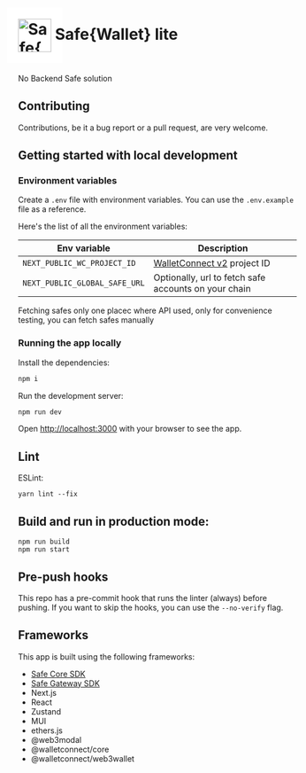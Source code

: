 # <img src="https://uxwing.com/wp-content/themes/uxwing/download/hand-gestures/good-icon.png" height="60" valign="middle" alt="Safe{Wallet} lite" style="background: #fff; padding: 20px; margin: 0 -20px" /> Safe{Wallet} lite

No Backend Safe solution

## Contributing

Contributions, be it a bug report or a pull request, are very welcome.

## Getting started with local development

### Environment variables

Create a `.env` file with environment variables. You can use the `.env.example` file as a reference.

Here's the list of all the environment variables:

| Env variable                  | Description                                                                   |
| ----------------------------- | ----------------------------------------------------------------------------- |
| `NEXT_PUBLIC_WC_PROJECT_ID`   | [WalletConnect v2](https://docs.walletconnect.com/2.0/cloud/relay) project ID |
| `NEXT_PUBLIC_GLOBAL_SAFE_URL` | Optionally, url to fetch safe accounts on your chain                          |

Fetching safes only one placec where API used, only for convenience testing, you can fetch safes manually

### Running the app locally

Install the dependencies:

```bash
npm i
```

Run the development server:

```bash
npm run dev
```

Open [http://localhost:3000](http://localhost:3000) with your browser to see the app.

## Lint

ESLint:

```
yarn lint --fix
```

## Build and run in production mode:

```
npm run build
npm run start
```

## Pre-push hooks

This repo has a pre-commit hook that runs the linter (always)
before pushing. If you want to skip the hooks, you can use the `--no-verify` flag.

## Frameworks

This app is built using the following frameworks:


- [Safe Core SDK](https://github.com/safe-global/safe-core-sdk)
- [Safe Gateway SDK](https://github.com/safe-global/safe-gateway-typescript-sdk)
- Next.js
- React
- Zustand
- MUI
- ethers.js
- @web3modal
- @walletconnect/core
- @walletconnect/web3wallet

